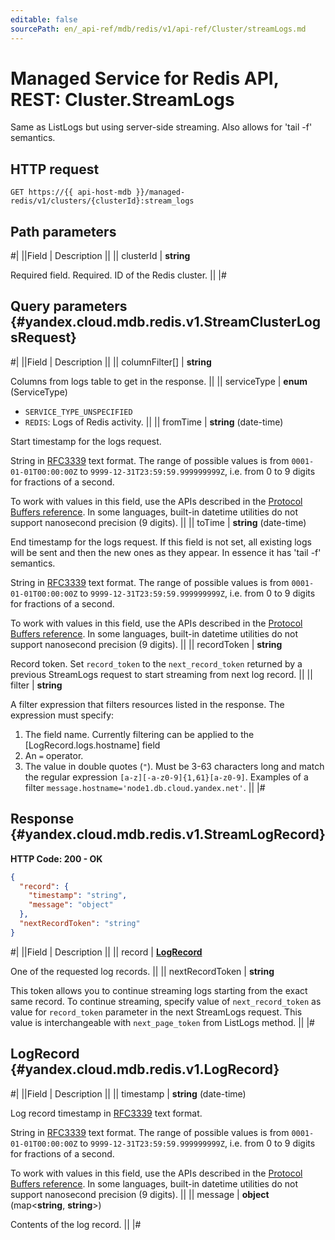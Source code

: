 ```yaml
---
editable: false
sourcePath: en/_api-ref/mdb/redis/v1/api-ref/Cluster/streamLogs.md
---
```


# Managed Service for Redis API, REST: Cluster.StreamLogs

Same as ListLogs but using server-side streaming. Also allows for 'tail -f' semantics.

## HTTP request

```
GET https://{{ api-host-mdb }}/managed-redis/v1/clusters/{clusterId}:stream_logs
```

## Path parameters

#|
||Field | Description ||
|| clusterId | **string**

Required field. Required. ID of the Redis cluster. ||
|#

## Query parameters {#yandex.cloud.mdb.redis.v1.StreamClusterLogsRequest}

#|
||Field | Description ||
|| columnFilter[] | **string**

Columns from logs table to get in the response. ||
|| serviceType | **enum** (ServiceType)

- `SERVICE_TYPE_UNSPECIFIED`
- `REDIS`: Logs of Redis activity. ||
|| fromTime | **string** (date-time)

Start timestamp for the logs request.

String in [RFC3339](https://www.ietf.org/rfc/rfc3339.txt) text format. The range of possible values is from
`0001-01-01T00:00:00Z` to `9999-12-31T23:59:59.999999999Z`, i.e. from 0 to 9 digits for fractions of a second.

To work with values in this field, use the APIs described in the
[Protocol Buffers reference](https://developers.google.com/protocol-buffers/docs/reference/overview).
In some languages, built-in datetime utilities do not support nanosecond precision (9 digits). ||
|| toTime | **string** (date-time)

End timestamp for the logs request.
If this field is not set, all existing logs will be sent and then the new ones as
they appear. In essence it has 'tail -f' semantics.

String in [RFC3339](https://www.ietf.org/rfc/rfc3339.txt) text format. The range of possible values is from
`0001-01-01T00:00:00Z` to `9999-12-31T23:59:59.999999999Z`, i.e. from 0 to 9 digits for fractions of a second.

To work with values in this field, use the APIs described in the
[Protocol Buffers reference](https://developers.google.com/protocol-buffers/docs/reference/overview).
In some languages, built-in datetime utilities do not support nanosecond precision (9 digits). ||
|| recordToken | **string**

Record token. Set `record_token` to the `next_record_token` returned by a previous StreamLogs
request to start streaming from next log record. ||
|| filter | **string**

A filter expression that filters resources listed in the response.
The expression must specify:
1. The field name. Currently filtering can be applied to the [LogRecord.logs.hostname] field
2. An `=` operator.
3. The value in double quotes (`"`). Must be 3-63 characters long and match the regular expression `[a-z][-a-z0-9]{1,61}[a-z0-9]`.
Examples of a filter `message.hostname='node1.db.cloud.yandex.net'`. ||
|#

## Response {#yandex.cloud.mdb.redis.v1.StreamLogRecord}

**HTTP Code: 200 - OK**

```json
{
  "record": {
    "timestamp": "string",
    "message": "object"
  },
  "nextRecordToken": "string"
}
```

#|
||Field | Description ||
|| record | **[LogRecord](#yandex.cloud.mdb.redis.v1.LogRecord)**

One of the requested log records. ||
|| nextRecordToken | **string**

This token allows you to continue streaming logs starting from the exact
same record. To continue streaming, specify value of `next_record_token`
as value for `record_token` parameter in the next StreamLogs request.
This value is interchangeable with `next_page_token` from ListLogs method. ||
|#

## LogRecord {#yandex.cloud.mdb.redis.v1.LogRecord}

#|
||Field | Description ||
|| timestamp | **string** (date-time)

Log record timestamp in [RFC3339](https://www.ietf.org/rfc/rfc3339.txt) text format.

String in [RFC3339](https://www.ietf.org/rfc/rfc3339.txt) text format. The range of possible values is from
`0001-01-01T00:00:00Z` to `9999-12-31T23:59:59.999999999Z`, i.e. from 0 to 9 digits for fractions of a second.

To work with values in this field, use the APIs described in the
[Protocol Buffers reference](https://developers.google.com/protocol-buffers/docs/reference/overview).
In some languages, built-in datetime utilities do not support nanosecond precision (9 digits). ||
|| message | **object** (map<**string**, **string**>)

Contents of the log record. ||
|#